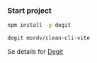 ### Start project
```bash
npm install -g degit

degit mordv/clean-cli-vite
```
Se details for [Degit](https://github.com/Rich-Harris/degit)
